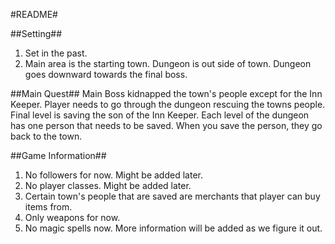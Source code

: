 #README#

##Setting##
1.  Set in the past.
2.  Main area is the starting town. Dungeon is out side of town. Dungeon goes downward towards the final boss.

##Main Quest##
Main Boss kidnapped the town's people except for the Inn Keeper. Player needs to go through the dungeon rescuing the towns people. Final level is saving the son of the Inn Keeper. Each level of the dungeon has one person that needs to be saved. When you save the person, they go back to the town.

##Game Information##
1.  No followers for now. Might be added later.
2.  No player classes. Might be added later.
3.  Certain town's people that are saved are merchants that player can buy items from.
4.  Only weapons for now.
5.  No magic spells now.
More information will be added as we figure it out.

